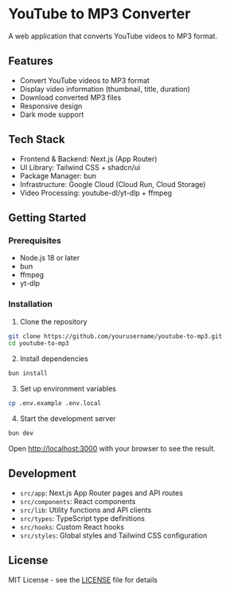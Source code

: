 # YouTube to MP3 Converter

A web application that converts YouTube videos to MP3 format.

## Features

- Convert YouTube videos to MP3 format
- Display video information (thumbnail, title, duration)
- Download converted MP3 files
- Responsive design
- Dark mode support

## Tech Stack

- Frontend & Backend: Next.js (App Router)
- UI Library: Tailwind CSS + shadcn/ui
- Package Manager: bun
- Infrastructure: Google Cloud (Cloud Run, Cloud Storage)
- Video Processing: youtube-dl/yt-dlp + ffmpeg

## Getting Started

### Prerequisites

- Node.js 18 or later
- bun
- ffmpeg
- yt-dlp

### Installation

1. Clone the repository
```bash
git clone https://github.com/yourusername/youtube-to-mp3.git
cd youtube-to-mp3
```

2. Install dependencies
```bash
bun install
```

3. Set up environment variables
```bash
cp .env.example .env.local
```

4. Start the development server
```bash
bun dev
```

Open [http://localhost:3000](http://localhost:3000) with your browser to see the result.

## Development

- `src/app`: Next.js App Router pages and API routes
- `src/components`: React components
- `src/lib`: Utility functions and API clients
- `src/types`: TypeScript type definitions
- `src/hooks`: Custom React hooks
- `src/styles`: Global styles and Tailwind CSS configuration

## License

MIT License - see the [LICENSE](LICENSE) file for details
